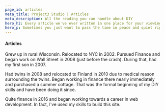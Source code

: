 ```yaml
---
page_id: articles
meta_title: Project3 Studio | Articles
meta_description: All the reading you can handle about DIY
hero_h2: Every article we've ever written in one place for your viewing pleasure.
hero_p: Sometimes you just want to pass the time in peace and quiet right? Reading is the best way to do that and still walk away with some new knowledge.
---
```


#### Articles

Grew up in rural Wisconsin. Relocated to NYC in 2002. Pursued Finance and began work on Wall Street in 2008 (just before the crash). During that, had my first son in 2007.

Had twins in 2008 and relocated to Finland in 2010 due to medical reason surrounding the twins. Began working in finance there nearly immediately and purchased a summer cottage. That was the formal beginning of my DIY skills and have been doing it since.

Quite finance in 2016 and began working towards a career in web development. In fact, I've used my skills to build this site.
